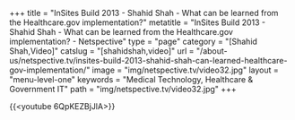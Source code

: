 +++
title = "InSites Build 2013 - Shahid Shah - What can be learned from the Healthcare.gov implementation?"
metatitle = "InSites Build 2013 - Shahid Shah - What can be learned from the Healthcare.gov implementation? - Netspective"
type = "page"
category = "[Shahid Shah,Video]"
catslug = "[shahidshah,video]"
url = "/about-us/netspective.tv/insites-build-2013-shahid-shah-can-learned-healthcare-gov-implementation/"
image = "img/netspective.tv/video32.jpg"
layout = "menu-level-one"
keywords = "Medical Technology, Healthcare & Government IT"
path = "img/netspective.tv/video32.jpg"
+++

{{<youtube 6QpKEZBjJlA>}}


